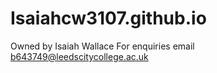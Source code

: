 # Isaiahcw3107.github.io
Owned by Isaiah Wallace
For enquiries email b643749@leedscitycollege.ac.uk
